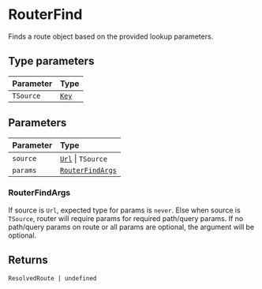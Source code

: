 # RouterFind

Finds a route object based on the provided lookup parameters.

## Type parameters

| Parameter | Type |
| :------ | :------ |
| `TSource` | [`Key`](/api/types/Route#key) |

## Parameters

| Parameter | Type |
| :------ | :------ |
| `source` | [`Url`](/api/types/Url) \| `TSource` |
| `params` | [`RouterFindArgs`](/api/types/RouterFind#routerfindargs) |

### RouterFindArgs

If source is `Url`, expected type for params is `never`. Else when source is `TSource`, router will require params for required path/query params. If no path/query params on route or all params are optional, the argument will be optional.

## Returns

`ResolvedRoute | undefined`
